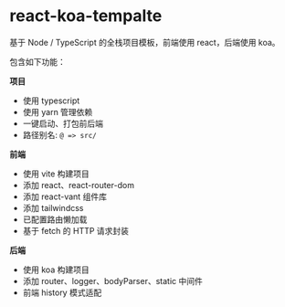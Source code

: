 # react-koa-tempalte

基于 Node / TypeScript 的全栈项目模板，前端使用 react，后端使用 koa。

包含如下功能：

**项目**

- 使用 typescript
- 使用 yarn 管理依赖
- 一键启动、打包前后端
- 路径别名: `@ => src/`

**前端**

- 使用 vite 构建项目
- 添加 react、react-router-dom
- 添加 react-vant 组件库
- 添加 tailwindcss
- 已配置路由懒加载
- 基于 fetch 的 HTTP 请求封装

**后端**

- 使用 koa 构建项目
- 添加 router、logger、bodyParser、static 中间件
- 前端 history 模式适配